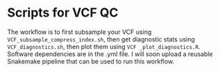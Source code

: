 # Scripts for VCF QC

The workflow is to first subsample your VCF using `VCF_subsample_compress_index.sh`, then get diagnostic stats using `VCF_diagnostics.sh`, then plot them using `VCF _plot_diagnostics.R`. Software dependencies are in the .yml file. I will soon upload a reusable Snakemake pipeline that can be used to run this workflow.
